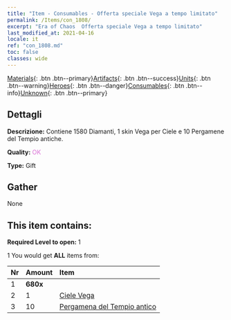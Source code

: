 ```yaml
---
title: "Item - Consumables - Offerta speciale Vega a tempo limitato"
permalink: /Items/con_1808/
excerpt: "Era of Chaos  Offerta speciale Vega a tempo limitato"
last_modified_at: 2021-04-16
locale: it
ref: "con_1808.md"
toc: false
classes: wide
---
```

 [Materials](/it/Items/){: .btn .btn--primary}[Artifacts](/it/Items/Artifacts/){: .btn .btn--success}[Units](/it/Items/Units/){: .btn .btn--warning}[Heroes](/it/Items/Heroes/){: .btn .btn--danger}[Consumables](/it/Items/Consumables/){: .btn .btn--info}[Unknown](/it/Items/Unknown/){: .btn .btn--primary}

## Dettagli
 **Descrizione:** Contiene 1580 Diamanti, 1 skin Vega per Ciele e 10 Pergamene del Tempio antiche.

 **Quality:** <span style="color: #DA70D6">OK</span>

 **Type:** Gift

## Gather

  None

## This item contains:

 **Required Level to open:** 1

 1 You would get **ALL** items  from:

  | Nr | Amount |     Item    |
  |:---|:-------|:------------|
  | 1 |  **680x** | <i class="fas fa-gem"/> |  | 
  | 2 | 1 | [Ciele Vega](/it/Items/con_1061/) |  | 
  | 3 | 10 | [Pergamena del Tempio antico](/it/Items/con_697/) |  | 
